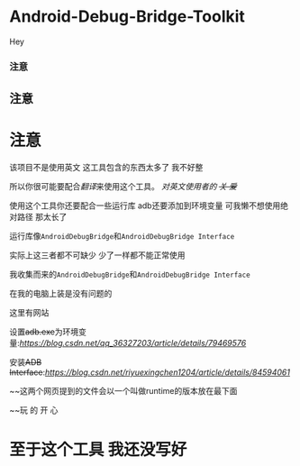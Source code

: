 # Android-Debug-Bridge-Toolkit
Hey
### 注意
## 注意
# 注意
该项目不是使用英文  这工具包含的东西太多了 我不好整

所以你很可能要配合*翻译*来使用这个工具。 *对英文使用者的 ~~关 爱~~*

使用这个工具你还要配合一些运行库 adb还要添加到环境变量 可我懒不想使用绝对路径 那太长了

运行库像`AndroidDebugBridge`和`AndroidDebugBridge Interface`

实际上这三者都不可缺少 少了一样都不能正常使用

我收集而来的`AndroidDebugBridge`和`AndroidDebugBridge Interface`

在我的电脑上装是没有问题的

这里有网站

设置~~adb.exe~~为环境变量:*https://blog.csdn.net/qq_36327203/article/details/79469576*

安装~~ADB Interface~~:*https://blog.csdn.net/riyuexingchen1204/article/details/84594061*

~~这两个网页提到的文件会以一个叫做runtime的版本放在最下面

~~玩 的 开 心

# 至于这个工具 我还没写好
